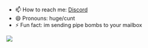- 📫 How to reach me: <a href="https://discordapp.com/users/338517945451806731">Discord</a>
- 😄 Pronouns: huge/cunt
- ⚡ Fun fact: im sending pipe bombs to your mailbox
<img src="https://iplogger.online/button%20stash/button112.gif">
